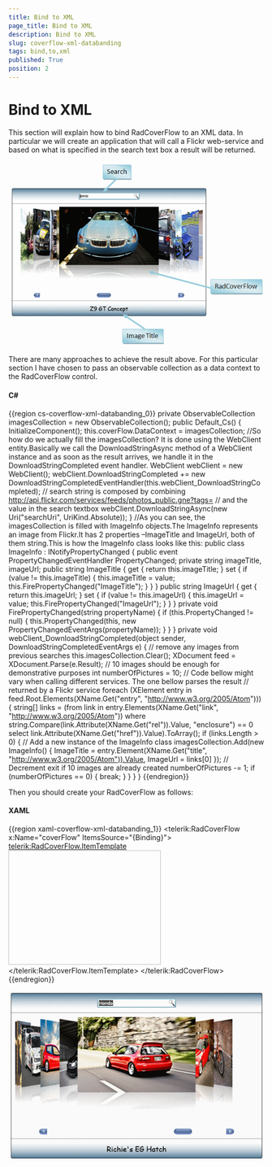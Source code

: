 ```yaml
---
title: Bind to XML
page_title: Bind to XML
description: Bind to XML
slug: coverflow-xml-databanding
tags: bind,to,xml
published: True
position: 2
---
```


# Bind to XML

This section will explain how to bind RadCoverFlow to an XML data. In particular we will create an application that will call a Flickr web-service and based on what is specified in the search text box a result will be returned. 

![](images/RadCoverFlow_Databinding3.gif)

There are many approaches to achieve the result above. For this particular section I have chosen to pass an observable collection as a data context to the RadCoverFlow control.

#### __C#__

{{region cs-coverflow-xml-databanding_0}}
	        private ObservableCollection<ImageInfo> imagesCollection = new ObservableCollection<ImageInfo>();
	        public Default_Cs()
	        {
	            InitializeComponent();
	            this.coverFlow.DataContext = imagesCollection;
	            //So how do we actually fill the imagesCollection? It is done using the WebClient entity.Basically we call the DownloadStringAsync method of a WebClient instance and as soon as the result arrives, we handle it in the DownloadStringCompleted event handler.
	            WebClient webClient = new WebClient();
	            webClient.DownloadStringCompleted += new DownloadStringCompletedEventHandler(this.webClient_DownloadStringCompleted);
	            // search string is composed by combining http://api.flickr.com/services/feeds/photos_public.gne?tags=
	            // and the value in the search textbox
	            webClient.DownloadStringAsync(new Uri("searchUri", UriKind.Absolute));
	        }
	        //As you can see, the imagesCollection is filled with ImageInfo objects.The ImageInfo represents an image from Flickr.It has 2 properties –ImageTitle and ImageUrl, both of them string.This is how the ImageInfo class looks like this:
	        public class ImageInfo : INotifyPropertyChanged
	        {
	            public event PropertyChangedEventHandler PropertyChanged;
	            private string imageTitle, imageUrl;
	            public string ImageTitle
	            {
	                get { return this.imageTitle; }
	                set
	                {
	                    if (value != this.imageTitle)
	                    {
	                        this.imageTitle = value;
	                        this.FirePropertyChanged("ImageTitle");
	                    }
	                }
	            }
	            public string ImageUrl
	            {
	                get { return this.imageUrl; }
	                set
	                {
	                    if (value != this.imageUrl)
	                    {
	                        this.imageUrl = value;
	                        this.FirePropertyChanged("ImageUrl");
	                    }
	                }
	            }
	            private void FirePropertyChanged(string propertyName)
	            {
	                if (this.PropertyChanged != null)
	                {
	                    this.PropertyChanged(this, new PropertyChangedEventArgs(propertyName));
	                }
	            }
	        }
	        private void webClient_DownloadStringCompleted(object sender, DownloadStringCompletedEventArgs e)
	        {
	            // remove any images from previous searches
	            this.imagesCollection.Clear();
	            XDocument feed = XDocument.Parse(e.Result);
	            // 10 images should be enough for demonstrative purposes
	            int numberOfPictures = 10;
	            // Code bellow might vary when calling different services. The one bellow parses the result
	            // returned by a Flickr service
	            foreach (XElement entry in feed.Root.Elements(XName.Get("entry", "http://www.w3.org/2005/Atom")))
	            {
	                string[] links = (from link in entry.Elements(XName.Get("link", "http://www.w3.org/2005/Atom"))
	                                  where string.Compare(link.Attribute(XName.Get("rel")).Value, "enclosure") == 0
	                                  select link.Attribute(XName.Get("href")).Value).ToArray<string>();
	                if (links.Length > 0)
	                {
	                    // Add a new instance of the ImageInfo class
	                    imagesCollection.Add(new ImageInfo()
	                    {
	                        ImageTitle = entry.Element(XName.Get("title", "http://www.w3.org/2005/Atom")).Value,
	                        ImageUrl = links[0]
	                    });
	                    // Decrement exit if 10 images are already created
	                    numberOfPictures -= 1;
	                    if (numberOfPictures == 0)
	                    {
	                        break;
	                    }
	                }
	            }
	        }
{{endregion}}

Then you should create your RadCoverFlow as follows:

#### __XAML__

{{region xaml-coverflow-xml-databanding_1}}
	    <telerik:RadCoverFlow x:Name="coverFlow" ItemsSource="{Binding}">
	      <telerik:RadCoverFlow.ItemTemplate>
	        <DataTemplate>
	          <Image Source="{Binding ImageUrl}" Width="300" Height="225" Stretch="Uniform" telerik:RadCoverFlow.EnableLoadNotification="True" />
	        </DataTemplate>
	      </telerik:RadCoverFlow.ItemTemplate>
	    </telerik:RadCoverFlow>
{{endregion}}

 ![](images/RadCoverFlow_Databinding4.gif)
